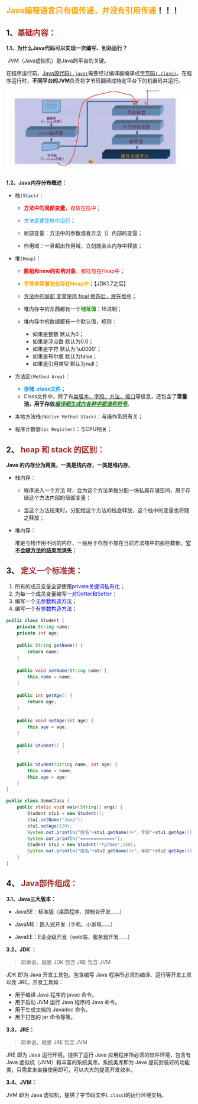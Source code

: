 ## <span style="color:orange">Java编程语言只有值传递，并没有引用传递</span>！！！

## 1、<span style="color:brown">基础内容：</span>

**1.1、为什么Java代码可以实现一次编写、到处运行？**

​		JVM（Java虚拟机）是Java跨平台的关键。

​		在程序运行前，<u>Java源代码`(.java)`</u>需要经过编译器编译成<u>字节码`(.class)`</u>。在程序运行时，**不同平台的JVM**负责将字节码翻译成特定平台下的机器码并运行。

<img src="https://raw.githubusercontent.com/root-bine/image/main/Typora-image/Java%E8%BF%90%E8%A1%8C%E6%9C%BA%E5%88%B6.png" alt="java运行机制" style="zoom:67%;" />

**1.2、Java内存分布概述：**

- 栈`(Stack)`：

  - <font color="red">**方法中的局部变量**，存放在栈中</font>；

  - <font color="#0099ff">方法是要在栈中运行</font>；
  - 局部变量：方法中的参数或者方法｛｝内部的变量；
  - 作用域：一旦超出作用域，立刻就会从内存中释放；
- 堆`(Heap)`：

  - <font color="red">**数组和new的实例对象**，都存放在Heap中</font>；

  - <font color="orange">**字符串常量池也存在Heap中**</font>；【JDK1.7之后】
  - <u>方法中的局部 变量使用 final 修饰后，放在堆中</u>；
  - 堆内存中的东西都有一个<font color="#0099">**地址值**</font>：16进制；
  - 堆内存中的数据都有一个默认值，规则：
    - 如果是整数					默认为0；
    - 如果是浮点数				默认为0.0；
    - 如果是字符					默认为'\u0000'；
    - 如果是布尔值				默认为false；
    - 如果是引用类型			默认为null；
- 方法区`(Method Area)`：
  - <font color="#0099ff">**存储  .class文件**</font>；
  - Class文件中，除了有<u>类版本、字段、方法、接口</u>等信息，还包含了**常量池，用于存放<u>*<span style="color:green">编译期生成的各种字面值和符号</span>*</u>**。
- 本地方法栈`(Native Method Stack)`：与操作系统有关；
- 程序计数器`(pc Register)`：与CPU相关；



## 2、<span style="color:brown"> heap 和 stack 的区别：</span>

**Java 的内存分为两类，一类是栈内存，一类是堆内存**。

- 栈内存：

  - 程序进入一个方法 时，会为这个方法单独分配一块私属存储空间，用于存储这个方法内部的局部变量；

  - 当这个方法结束时，分配给这个方法的栈会释放，这个栈中的变量也将随之释放；

- 堆内存：

  堆是与栈作用不同的内存，一般用于存放不放在当前方法栈中的那些数据，<u>**它不会随方法的结束而消失**</u>；



## 3、<span style="color:brown"> 定义一个标准类：</span>

1. 所有的成员变量全部使用<span style='color:blue'>private关键词私有化</span>；
2. 为每一个成员变量编写<span style='color:blue'>一对Getter和Setter</span>；
3. 编写一个<span style='color:blue'>无参数构造方法</span>；
4. 编写一个<span style='color:blue'>有参数构造方法</span>；

```java
public class Student {
    private String name;
    private int age;

    public String getName() {
        return name;
    }

    public void setName(String name) {
        this.name = name;
    }

    public int getAge() {
        return age;
    }

    public void setAge(int age) {
        this.age = age;
    }

    public Student() {
    }

    public Student(String name, int age) {
        this.name = name;
        this.age = age;
    }
}

```

```java
public class DemoClass {
    public static void main(String[] args) {
        Student stu1 = new Student();
        stu1.setName("Java");
        stu1.setAge(120);
        System.out.println("姓名"+stu1.getName()+"，年龄"+stu1.getAge());
        System.out.println("=============");
        Student stu2 = new Student("Python",150);
        System.out.println("姓名"+stu2.getName()+"，年龄"+stu2.getAge());
    }
}

```



## 4、<span style="color:brown"> Java部件组成：</span>

**3.1、Java三大版本：**

- JavaSE：标准版（桌面程序、控制台开发......）

- JavaME：嵌入式开发（手机、小家电......）

- JavaEE：E企业级开发（web端、服务器开发......）

**3.2、JDK ：**

> 简单说，就是 JDK 包含 JRE 包含 JVM

JDK 即为 Java 开发工具包，包含编写 Java 程序所必须的编译、运行等开发工具以及 JRE。开发工具如：

- 用于编译 Java 程序的 javac 命令。
- 用于启动 JVM 运行 Java 程序的 Java 命令。
- 用于生成文档的 Javadoc 命令。
- 用于打包的 jar 命令等等。

**3.3、JRE：** 

> 简单说，就是 JRE 包含 JVM

JRE 即为 Java 运行环境，提供了运行 Java 应用程序所必须的软件环境，包含有 Java 虚拟机（JVM）和丰富的系统类库。系统类库即为 Java 提前封装好的功能类，只需拿来直接使用即可，可以大大的提高开发效率。

**3.4、JVM：**

JVM 即为 Java 虚拟机，提供了字节码文件(`.class`)的运行环境支持。